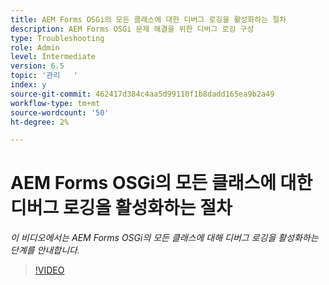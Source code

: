```yaml
---
title: AEM Forms OSGi의 모든 클래스에 대한 디버그 로깅을 활성화하는 절차
description: AEM Forms OSGi 문제 해결을 위한 디버그 로깅 구성
type: Troubleshooting
role: Admin
level: Intermediate
version: 6.5
topic: '관리   '
index: y
source-git-commit: 462417d384c4aa5d99110f1b8dadd165ea9b2a49
workflow-type: tm+mt
source-wordcount: '50'
ht-degree: 2%

---
```




# AEM Forms OSGi의 모든 클래스에 대한 디버그 로깅을 활성화하는 절차

*이 비디오에서는 AEM Forms OSGi의 모든 클래스에 대해 디버그 로깅을 활성화하는 단계를 안내합니다.*

>[!VIDEO](https://video.tv.adobe.com/v/335521?quality=9&learn=on)